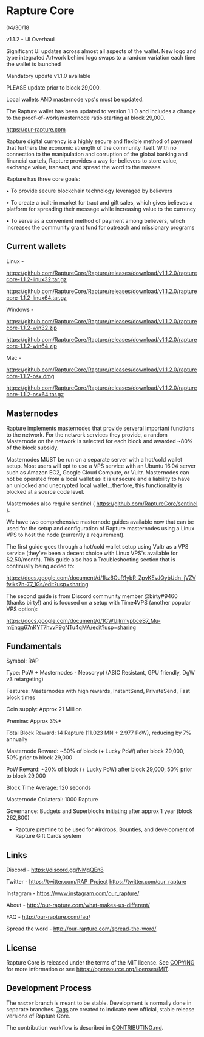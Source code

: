Rapture Core
=============

04/30/18

v1.1.2 - UI Overhaul

Significant UI updates across almost all aspects of the wallet.
New logo and type integrated
Artwork behind logo swaps to a random variation each time the wallet is launched


Mandatory update v1.1.0 available

PLEASE update prior to block 29,000. 

Local wallets AND masternode vps's must be updated.

The Rapture wallet has been updated to version 1.1.0 and includes a change to the proof-of-work/masternode ratio starting at block 29,000.

https://our-rapture.com

Rapture digital currency is a highly secure and flexible method of payment that furthers the economic strength of the community itself. With no connection to the manipulation and corruption of the global banking and financial cartels, Rapture provides a way for believers to store value, exchange value, transact, and spread the word to the masses. 

Rapture has three core goals:

• To provide secure blockchain technology leveraged by believers

• To create a built-in market for tract and gift sales, which gives believes a platform for spreading their message while increasing value to the currency

• To serve as a convenient method of payment among believers, which increases the community grant fund for outreach and missionary programs


Current wallets
---------------
Linux -

https://github.com/RaptureCore/Rapture/releases/download/v1.1.2.0/rapturecore-1.1.2-linux32.tar.gz

https://github.com/RaptureCore/Rapture/releases/download/v1.1.2.0/rapturecore-1.1.2-linux64.tar.gz

Windows -

https://github.com/RaptureCore/Rapture/releases/download/v1.1.2.0/rapturecore-1.1.2-win32.zip

https://github.com/RaptureCore/Rapture/releases/download/v1.1.2.0/rapturecore-1.1.2-win64.zip

Mac -

https://github.com/RaptureCore/Rapture/releases/download/v1.1.2.0/rapturecore-1.1.2-osx.dmg

https://github.com/RaptureCore/Rapture/releases/download/v1.1.2.0/rapturecore-1.1.2-osx64.tar.gz


Masternodes
-----------
Rapture implements masternodes that provide serveral important functions to the network. For the network services they provide, a random Masternode on the network is selected for each block and awarded ~80% of the block subsidy.

Masternodes MUST be run on a separate server with a hot/cold wallet setup. Most users will opt to use a VPS service with an Ubuntu 16.04 server such as Amazon EC2, Google Cloud Compute, or Vultr. Masternodes can not be operated from a local wallet as it is unsecure and a liability to have an unlocked and unecrypted local wallet...therfore, this functionality is blocked at a source code level.

Masternodes also require sentinel ( https://github.com/RaptureCore/sentinel ).

We have two comprehensive masternode guides available now that can be used for the setup and configuration of Rapture masternodes using a Linux VPS to host the node (currently a requirement).

The first guide goes through a hot/cold wallet setup using Vultr as a VPS service (they've been a decent choice with Linux VPS's available for $2.50/month). This guide also has a Troubleshooting section that is continually being added to:

https://docs.google.com/document/d/1kz6OuR1ybR_ZpvKEvJQybUdn_jVZVfviks7h-77_1Gs/edit?usp=sharing

The second guide is from Discord community member @birty#9460 (thanks birty!) and is focused on a setup with Time4VPS (another popular VPS option):

https://docs.google.com/document/d/1CWUjlrmvpbceB7_Mu-mEhqg67nKYT7hvvF9gNTu4qMA/edit?usp=sharing


Fundamentals
------------

Symbol: RAP

Type: PoW + Masternodes - Neoscrypt (ASIC Resistant, GPU friendly, DgW v3 retargeting)

Features: Masternodes with high rewards, InstantSend, PrivateSend, Fast block times

Coin supply: Approx 21 Million

Premine: Approx 3%*

Total Block Reward: 14 Rapture (11.023 MN + 2.977 PoW),  reducing by 7% annually

Masternode Reward: ~80% of block (+ Lucky PoW) after block 29,000, 50% prior to block 29,000

PoW Reward: ~20% of block (+ Lucky PoW) after block 29,000, 50% prior to block 29,000

Block Time Average: 120 seconds

Masternode Collateral: 1000 Rapture

Governance: Budgets and Superblocks initiating after approx 1 year (block 262,800)

* Rapture premine to be used for Airdrops, Bounties, and development of Rapture Gift Cards system


Links
-------

Discord - https://discord.gg/NMgQEn8

Twitter - https://twitter.com/RAP_Project  https://twitter.com/our_rapture

Instagram - https://www.instagram.com/our_rapture/

About - http://our-rapture.com/what-makes-us-different/

FAQ - http://our-rapture.com/faq/

Spread the word - http://our-rapture.com/spread-the-word/


License
-------

Rapture Core is released under the terms of the MIT license. See [COPYING](COPYING) for more
information or see https://opensource.org/licenses/MIT.


Development Process
-------------------

The `master` branch is meant to be stable. Development is normally done in separate branches.
[Tags](https://github.com/RaptureCore/Rapture/tags) are created to indicate new official,
stable release versions of Rapture Core.

The contribution workflow is described in [CONTRIBUTING.md](CONTRIBUTING.md).
